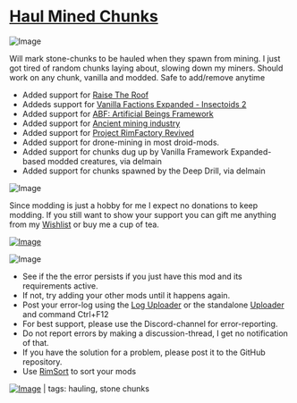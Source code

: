 # [Haul Mined Chunks](https://steamcommunity.com/sharedfiles/filedetails/?id=2799728059)

![Image](https://i.imgur.com/iCj5o7O.png)

Will mark stone-chunks to be hauled when they spawn from mining.
I just got tired of random chunks laying about, slowing down my miners.
Should work on any chunk, vanilla and modded.
Safe to add/remove anytime

- Added support for [Raise The Roof](https://steamcommunity.com/sharedfiles/filedetails/?id=1776143665)
- Addeds support for [Vanilla Factions Expanded - Insectoids 2](https://steamcommunity.com/sharedfiles/filedetails/?id=3309003431)
- Added support for [ABF: Artificial Beings Framework](https://steamcommunity.com/sharedfiles/filedetails/?id=3288482799)
- Added support for [Ancient mining industry](https://steamcommunity.com/sharedfiles/filedetails/?id=3141472661)
- Added support for [Project RimFactory Revived](https://steamcommunity.com/sharedfiles/filedetails/?id=2033979700)
- Added support for drone-mining in most droid-mods.
- Added support for chunks dug up by Vanilla Framework Expanded-based modded creatures, via delmain
- Added support for chunks spawned by the Deep Drill, via delmain

![Image](https://i.imgur.com/Ds0rBAD.png)

Since modding is just a hobby for me I expect no donations to keep modding. If you still want to show your support you can gift me anything from my [Wishlist](https://store.steampowered.com/wishlist/id/Mlie) or buy me a cup of tea.

[![Image](https://i.imgur.com/VWG0yff.png)](https://ko-fi.com/G2G55DDYD)

![Image](https://i.imgur.com/5xwDG6H.png)



-  See if the the error persists if you just have this mod and its requirements active.
-  If not, try adding your other mods until it happens again.
-  Post your error-log using the [Log Uploader](https://steamcommunity.com/sharedfiles/filedetails/?id=2873415404) or the standalone [Uploader](https://steamcommunity.com/sharedfiles/filedetails/?id=2873415404) and command Ctrl+F12
-  For best support, please use the Discord-channel for error-reporting.
-  Do not report errors by making a discussion-thread, I get no notification of that.
-  If you have the solution for a problem, please post it to the GitHub repository.
-  Use [RimSort](https://github.com/RimSort/RimSort/releases/latest) to sort your mods

 

[![Image](https://img.shields.io/github/v/release/emipa606/HaulMinedChunks?label=latest%20version&style=plastic&labelColor=0070cd&color=white)](https://steamcommunity.com/sharedfiles/filedetails/changelog/2799728059) | tags: hauling,  stone chunks
